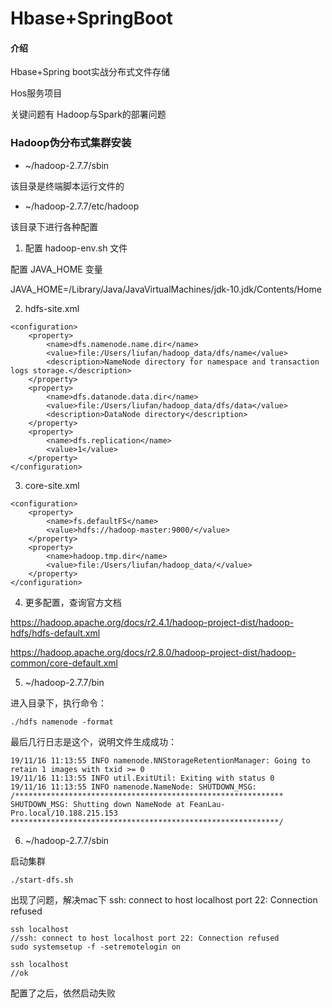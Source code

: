 # Hbase+SpringBoot

#### 介绍
Hbase+Spring boot实战分布式文件存储

Hos服务项目

关键问题有 Hadoop与Spark的部署问题

### Hadoop伪分布式集群安装

- ~/hadoop-2.7.7/sbin

该目录是终端脚本运行文件的

- ~/hadoop-2.7.7/etc/hadoop

该目录下进行各种配置

1. 配置 hadoop-env.sh 文件

配置 JAVA_HOME 变量

JAVA_HOME=/Library/Java/JavaVirtualMachines/jdk-10.jdk/Contents/Home

2. hdfs-site.xml



```
<configuration>
    <property>
        <name>dfs.namenode.name.dir</name>
        <value>file:/Users/liufan/hadoop_data/dfs/name</value>
        <description>NameNode directory for namespace and transaction logs storage.</description>
    </property>
    <property>
        <name>dfs.datanode.data.dir</name>
        <value>file:/Users/liufan/hadoop_data/dfs/data</value>
        <description>DataNode directory</description>
    </property>
    <property>
        <name>dfs.replication</name>
        <value>1</value>
    </property>
</configuration>

```

3. core-site.xml

```
<configuration>
    <property>
        <name>fs.defaultFS</name>
        <value>hdfs://hadoop-master:9000/</value>
    </property>
    <property>
        <name>hadoop.tmp.dir</name>
        <value>file:/Users/liufan/hadoop_data/</value>
    </property>
</configuration>
```

4. 更多配置，查询官方文档

https://hadoop.apache.org/docs/r2.4.1/hadoop-project-dist/hadoop-hdfs/hdfs-default.xml

https://hadoop.apache.org/docs/r2.8.0/hadoop-project-dist/hadoop-common/core-default.xml

5. ~/hadoop-2.7.7/bin

进入目录下，执行命令：

```
./hdfs namenode -format
```

最后几行日志是这个，说明文件生成成功：

```
19/11/16 11:13:55 INFO namenode.NNStorageRetentionManager: Going to retain 1 images with txid >= 0
19/11/16 11:13:55 INFO util.ExitUtil: Exiting with status 0
19/11/16 11:13:55 INFO namenode.NameNode: SHUTDOWN_MSG:
/************************************************************
SHUTDOWN_MSG: Shutting down NameNode at FeanLau-Pro.local/10.188.215.153
************************************************************/
```

6. ~/hadoop-2.7.7/sbin

启动集群

```
./start-dfs.sh
```

出现了问题，解决mac下 ssh: connect to host localhost port 22: Connection refused

```
ssh localhost
//ssh: connect to host localhost port 22: Connection refused
sudo systemsetup -f -setremotelogin on

ssh localhost 
//ok
```

配置了之后，依然启动失败



